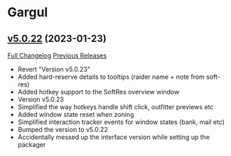# Gargul

## [v5.0.22](https://github.com/papa-smurf/Gargul/tree/v5.0.22) (2023-01-23)
[Full Changelog](https://github.com/papa-smurf/Gargul/compare/v5.0.21...v5.0.22) [Previous Releases](https://github.com/papa-smurf/Gargul/releases)

- Revert "Version v5.0.23"  
- Added hard-reserve details to tooltips (raider name + note from soft-res)  
- Added hotkey support to the SoftRes overview window  
- Version v5.0.23  
- Simplified the way hotkeys handle shift click, outfitter previews etc  
- Added window state reset when zoning  
- Simplified interaction tracker events for window states (bank, mail etc)  
- Bumped the version to v5.0.22  
- Accidentally messed up the interface version while setting up the packager  
